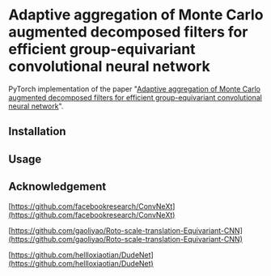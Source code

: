 # Adaptive aggregation of Monte Carlo augmented decomposed filters for efficient group-equivariant convolutional neural network
PyTorch implementation of the paper "[Adaptive aggregation of Monte Carlo augmented decomposed filters for efficient group-equivariant convolutional neural network](https://arxiv.org/abs/2305.10110)".

## Installation


## Usage



## Acknowledgement

[https://github.com/facebookresearch/ConvNeXt](https://github.com/facebookresearch/ConvNeXt)

[https://github.com/gaoliyao/Roto-scale-translation-Equivariant-CNN](https://github.com/gaoliyao/Roto-scale-translation-Equivariant-CNN)

[https://github.com/hellloxiaotian/DudeNet](https://github.com/hellloxiaotian/DudeNet)